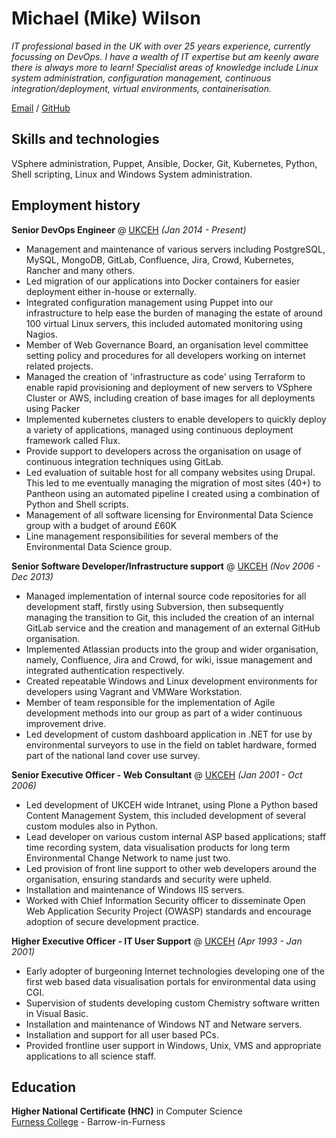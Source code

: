 # Michael (Mike) Wilson

_IT professional based in the UK with over 25 years experience, currently focussing on DevOps.  I have a wealth of IT expertise but am keenly aware there is always more to learn!  Specialist areas of knowledge include Linux system administration, configuration management, continuous integration/deployment, virtual environments, containerisation._

[Email](mailto:mike@birkrigg.com) / [GitHub](https://github.com/lardymike/)

## Skills and technologies

VSphere administration, Puppet, Ansible, Docker, Git, Kubernetes, Python, Shell scripting, Linux and Windows System administration.

## Employment history

**Senior DevOps Engineer** @ [UKCEH](https://ceh.ac.uk/) _(Jan 2014 - Present)_ <br>
- Management and maintenance of various servers including PostgreSQL, MySQL, MongoDB, GitLab, Confluence, Jira, Crowd, Kubernetes, Rancher and many others.
- Led migration of our applications into Docker containers for easier deployment either in-house or externally.
- Integrated configuration management using Puppet into our infrastructure to help ease the burden of managing the estate of around 100 virtual Linux servers, this included automated monitoring using Nagios.
- Member of Web Governance Board, an organisation level committee setting policy and procedures for all developers working on internet related projects.
- Managed the creation of 'infrastructure as code' using Terraform to enable rapid provisioning and deployment of new servers to VSphere Cluster or AWS, including creation of base images for all deployments using Packer
- Implemented kubernetes clusters to enable developers to quickly deploy a variety of applications, managed using continuous deployment framework called Flux.
- Provide support to developers across the organisation on usage of continuous integration techniques using GitLab.
- Led evaluation of suitable host for all company websites using Drupal.  This led to me eventually managing the migration of most sites (40+) to Pantheon using an automated pipeline I created using a combination of Python and Shell scripts.
- Management of all software licensing for Environmental Data Science group with a budget of around £60K
- Line management responsibilities for several members of the Environmental Data Science group.

**Senior Software Developer/Infrastructure support** @ [UKCEH](https://ceh.ac.uk/) _(Nov 2006 - Dec 2013)_ <br>
- Managed implementation of internal source code repositories for all development staff, firstly using Subversion, then subsequently managing the transition to Git, this included the creation of an internal GitLab service and the creation and management of an external GitHub organisation.
- Implemented Atlassian products into the group and wider organisation, namely, Confluence, Jira and Crowd, for wiki, issue management and integrated authentication respectively.
- Created repeatable Windows and Linux development environments for developers using Vagrant and VMWare Workstation.
- Member of team responsible for the implementation of Agile development methods into our group as part of a wider continuous improvement drive.
- Led development of custom dashboard application in .NET for use by environmental surveyors to use in the field on tablet hardware, formed part of the national land cover use survey.

**Senior Executive Officer - Web Consultant**  @ [UKCEH](https://ceh.ac.uk/) _(Jan 2001 - Oct 2006)_ <br>
- Led development of UKCEH wide Intranet, using Plone a Python based Content Management System, this included development of several custom modules also in Python.
- Lead developer on various custom internal ASP based applications; staff time recording system, data visualisation products for long term Environmental Change Network to name just two.
- Led provision of front line support to other web developers around the organisation, ensuring standards and security were upheld.
- Installation and maintenance of Windows IIS servers.
- Worked with Chief Information Security officer to disseminate Open Web Application Security Project (OWASP) standards and encourage adoption of secure development practice.

**Higher Executive Officer - IT User Support**  @ [UKCEH](https://ceh.ac.uk/) _(Apr 1993 - Jan 2001)_ <br>
- Early adopter of burgeoning Internet technologies developing one of the first web based data visualisation portals for environmental data using CGI.
- Supervision of students developing custom Chemistry software written in Visual Basic.
- Installation and maintenance of Windows NT and Netware servers.
- Installation and support for all user based PCs.
- Provided frontline user support in Windows, Unix, VMS and appropriate applications to all science staff.

## Education

**Higher National Certificate (HNC)** in Computer Science<br>
[Furness College](https://furness.ac.uk/) - Barrow-in-Furness
